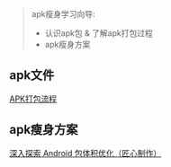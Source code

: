 > apk瘦身学习向导:
>
> - 认识apk包 & 了解apk打包过程
> - apk瘦身方案  

## apk文件  
 
[APK打包流程](https://www.cnblogs.com/yikemogutou/p/12723299.html)  

## apk瘦身方案  

[深入探索 Android 包体积优化（匠心制作）](https://juejin.im/post/5e7ad1c0e51d450edc0cf053#heading-4)

